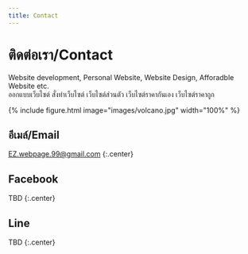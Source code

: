 ```yaml
---
title: Contact
---
```


# <i class="fas fa-envelope"></i>ติดต่อเรา/Contact

Website development, Personal Website, Website Design, Afforadble Website etc.  <br>
ออกแบบเว็บไซต์ สั่งทำเว็บไซต์ เว็บไซต์ส่วนตัว เว็บไซต์ราคากันเอง เว็บไซต์ราคาถูก

{% include figure.html image="images/volcano.jpg" width="100%" %}

## อีเมล์/Email

[EZ.webpage.99@gmail.com](mailto:ez.webpage.99@gmail.com)
{:.center}

## Facebook

TBD
{:.center}


## Line
TBD
{:.center}

